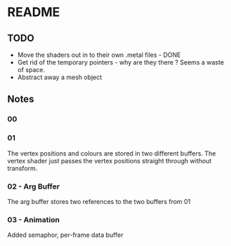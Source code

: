 # README

## TODO

* Move the shaders out in to their own .metal files - DONE
* Get rid of the temporary pointers - why are they there ? Seems a waste of space.
* Abstract away a mesh object

## Notes

### 00

### 01

The vertex positions and colours are stored in two different buffers.
The vertex shader just passes the vertex positions straight through without transform.

### 02 - Arg Buffer

The arg buffer stores two references to the two buffers from 01

### 03 - Animation

Added semaphor, per-frame data buffer
